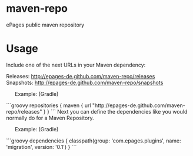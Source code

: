 maven-repo
==========

ePages public maven repository

Usage
======
Include one of the next URLs in your Maven dependency:<br>

Releases:   http://epages-de.github.com/maven-repo/releases<br>
Snapshots:  http://epages-de.github.com/maven-repo/snapshots

<ul>Example: (Gradle) </ul>
```groovy
repositories {  
    maven { url "http://epages-de.github.com/maven-repo/releases" }
    }
```
Next you can define the dependencies like you would normally do for a Maven Repository.

<ul>Example: (Gradle)</ul> 
```groovy
dependencies {
    classpath(group: 'com.epages.plugins', name: 'migration', version: '0.1')
    }
```

